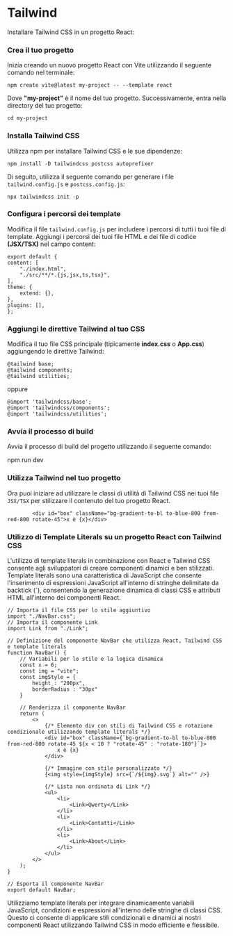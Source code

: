 # Tailwind

Installare Tailwind CSS in un progetto React:

### Crea il tuo progetto

Inizia creando un nuovo progetto React con Vite utilizzando il seguente comando nel terminale:

    npm create vite@latest my-project -- --template react

Dove **"my-project"** è il nome del tuo progetto. Successivamente, entra nella directory del tuo progetto:

    cd my-project

### Installa Tailwind CSS

Utilizza npm per installare Tailwind CSS e le sue dipendenze:

    npm install -D tailwindcss postcss autoprefixer

Di seguito, utilizza il seguente comando per generare i file `tailwind.config.js` e `postcss.config.js`:

    npx tailwindcss init -p

### Configura i percorsi dei template

Modifica il file `tailwind.config.js` per includere i percorsi di tutti i tuoi file di template. Aggiungi i percorsi dei tuoi file HTML e dei file di codice **(JSX/TSX)** nel campo content:

    export default {
    content: [
        "./index.html",
        "./src/**/*.{js,jsx,ts,tsx}",
    ],
    theme: {
        extend: {},
    },
    plugins: [],
    };

### Aggiungi le direttive Tailwind al tuo CSS

Modifica il tuo file CSS principale (tipicamente **index.css** o **App.css**) aggiungendo le direttive Tailwind:

    @tailwind base;
    @tailwind components;
    @tailwind utilities;

oppure

    @import 'tailwindcss/base';
    @import 'tailwindcss/components';
    @import 'tailwindcss/utilities';

### Avvia il processo di build

Avvia il processo di build del progetto utilizzando il seguente comando:

npm run dev

### Utilizza Tailwind nel tuo progetto

Ora puoi iniziare ad utilizzare le classi di utilità di Tailwind CSS nei tuoi file `JSX/TSX` per stilizzare il contenuto del tuo progetto React.

            <div id="box" className="bg-gradient-to-bl to-blue-800 from-red-800 rotate-45">x è {x}</div>

### Utilizzo di Template Literals su un progetto React con Tailwind CSS

L'utilizzo di template literals in combinazione con React e Tailwind CSS consente agli sviluppatori di creare componenti dinamici e ben stilizzati. Template literals sono una caratteristica di JavaScript che consente l'inserimento di espressioni JavaScript all'interno di stringhe delimitate da backtick (`), consentendo la generazione dinamica di classi CSS e attributi HTML all'interno dei componenti React.

    // Importa il file CSS per lo stile aggiuntivo
    import "./NavBar.css";
    // Importa il componente Link
    import Link from "./Link";

    // Definizione del componente NavBar che utilizza React, Tailwind CSS e template literals
    function NavBar() {
        // Variabili per lo stile e la logica dinamica
        const x = 6;
        const img = "vite";
        const imgStyle = {
            height : "200px",
            borderRadius : "30px"
        }

        // Renderizza il componente NavBar
        return (
            <>
                {/* Elemento div con stili di Tailwind CSS e rotazione condizionale utilizzando template literals */}
                <div id="box" className={`bg-gradient-to-bl to-blue-800 from-red-800 rotate-45 ${x < 10 ? "rotate-45" : "rotate-180"}`}>
                    x è {x}
                </div>

                {/* Immagine con stile personalizzato */}
                {<img style={imgStyle} src={`/${img}.svg`} alt="" />}

                {/* Lista non ordinata di Link */}
                <ul>
                    <li>
                        <Link>Qwerty</Link>
                    </li>
                    <li>
                        <Link>Contatti</Link>
                    </li>
                    <li>
                        <Link>About</Link>
                    </li>
                </ul>
            </>
        );
    }

    // Esporta il componente NavBar
    export default NavBar;

Utilizziamo template literals per integrare dinamicamente variabili JavaScript, condizioni e espressioni all'interno delle stringhe di classi CSS. Questo ci consente di applicare stili condizionali e dinamici ai nostri componenti React utilizzando Tailwind CSS in modo efficiente e flessibile.